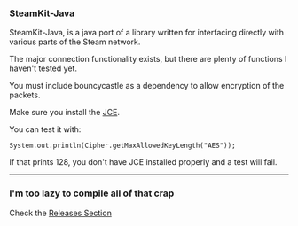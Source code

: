 ### SteamKit-Java
SteamKit-Java, is a java port of a library written for interfacing directly with various parts of the Steam network.

The major connection functionality exists, but there are plenty of functions I haven't tested yet.

You must include bouncycastle as a dependency to allow encryption of the packets.

Make sure you install the [JCE](http://www.oracle.com/technetwork/java/javase/downloads/jce-7-download-432124.html).

You can test it with:

    System.out.println(Cipher.getMaxAllowedKeyLength("AES"));

If that prints 128, you don't have JCE installed properly and a test will fail.

---

### I'm too lazy to compile all of that crap
Check the [Releases Section](https://github.com/FernFerret/SteamKit-Java/releases)
